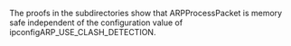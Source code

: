 The proofs in the subdirectories show that
ARPProcessPacket is memory safe independent
of the configuration value of
ipconfigARP_USE_CLASH_DETECTION.